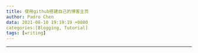 ```yaml
---
title: 使用github搭建自己的博客主页
author: Padro Chen
data: 2021-08-10 19:19:19 +0800
categories:[Blogging, Tutorial]
tags: [writing] 
---
```


---

